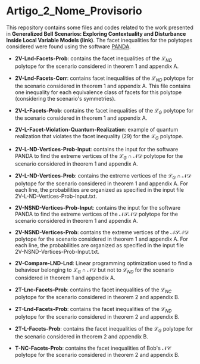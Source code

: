 # Artigo_2_Nome_Provisorio

This repository contains some files and codes related to the work presented in **Generalized Bell Scenarios: Exploring Contextuality and Disturbance Inside Local Variable Models (link)**. The facet inequalities for the polytopes considered were found using the software [PANDA](https://www.sciencedirect.com/science/article/abs/pii/S2192440621000484).

- **2V-Lnd-Facets-Prob**: contains the facet inequalities of the $\mathcal{L}_{ND}$ polytope for the scenario considered in theorem 1 and appendix A.

- **2V-Lnd-Facets-Corr**: contains facet inequalities of the $\mathcal{L}_{ND}$ polytope for the scenario considered in theorem 1 and appendix A. This file contains one inequality for each equivalence class of facets for this polytope (considering the scenario's symmetries).

- **2V-L-Facets-Prob**: contains the facet inequalities of the $\mathcal{L}_{G}$ polytope for the scenario considered in theorem 1 and appendix A.

- **2V-L-Facet-Violation-Quantum-Realization**: example of quantum realization that violates the facet inequality (29) for the $\mathcal{L}_{G}$ polytope.

- **2V-L-ND-Vertices-Prob-Input**: contains the input for the software PANDA to find the extreme vertices of the $\mathcal{L}_{G} \cap \mathcal{ND}$ polytope for the scenario considered in theorem 1 and appendix A.

- **2V-L-ND-Vertices-Prob**: contains the extreme vertices of the $\mathcal{L}_{G} \cap \mathcal{ND}$ polytope for the scenario considered in theorem 1 and appendix A. For each line, the probabilities are organized as specified in the input file 2V-L-ND-Vertices-Prob-Input.txt.

- **2V-NSND-Vertices-Prob-Input**: contains the input for the software PANDA to find the extreme vertices of the $\mathcal{NSND}$ polytope for the scenario considered in theorem 1 and appendix A.

- **2V-NSND-Vertices-Prob**: contains the extreme vertices of the $\mathcal{NSND}$ polytope for the scenario considered in theorem 1 and appendix A. For each line, the probabilities are organized as specified in the input file 2V-NSND-Vertices-Prob-Input.txt.

- **2V-Compare-LND-Lnd**: Linear programming optimization used to find a behaviour belonging to $\mathcal{L}_{G} \cap \mathcal{ND}$ but not to $\mathcal{L}_{ND}$ for the scenario considered in theorem 1 and appendix A.

- **2T-Lnc-Facets-Prob**: contains the facet inequalities of the $\mathcal{L}_{NC}$ polytope for the scenario considered in theorem 2 and appendix B.

- **2T-Lnd-Facets-Prob**: contains the facet inequalities of the $\mathcal{L}_{ND}$ polytope for the scenario considered in theorem 2 and appendix B.

- **2T-L-Facets-Prob**: contains the facet inequalities of the $\mathcal{L}_{G}$ polytope for the scenario considered in theorem 2 and appendix B.

- **T-NC-Facets-Prob**: contains the facet inequalities of Bob's $\mathcal{NC}$ polytope for the scenario considered in theorem 2 and appendix B.
